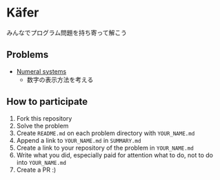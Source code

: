 # Käfer

みんなでプログラム問題を持ち寄って解こう

## Problems

* [Numeral systems](numeral-systems/README.md)
    * 数字の表示方法を考える

## How to participate

1. Fork this repository
1. Solve the problem
1. Create `README.md` on each problem directory with `YOUR_NAME.md`
1. Append a link to `YOUR_NAME.md` in `SUMMARY.md`
1. Create a link to your repository of the problem in `YOUR_NAME.md`
1. Write what you did, especially paid for attention what to do, not to do into `YOUR_NAME.md`
1. Create a PR :)
